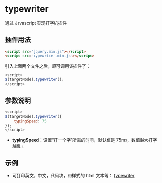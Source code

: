 # typewriter
通过 Javascript 实现打字机插件

## 插件用法
```html
<script src="jquery.min.js"></script>
<script src="typewriter.min.js"></script>
```
引入上面两个文件之后，即可调用该插件了：
```javascript
<script>
$(targetNode).typewriter();
</script>
```

## 参数说明
```javascript
<script>
$(targetNode).typewriter({
	typingSpeed: 75
});
</script>
```
- **typingSpeed**：设置“打一个字”所需的时间，默认值是 75ms，数值越大打字越慢；

## 示例
- 可打印英文，中文，代码块，带样式的 html 文本等：
  [typewriter](https://alvinyw.github.io/Blog/typewriter/typewriter.html)